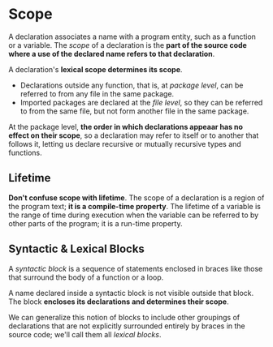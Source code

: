 # Scope

A declaration associates a name with a program entity, such as a function or a variable. The *scope* of a declaration is the **part of the source code where a use of the declared name refers to that declaration**.

A declaration's **lexical scope determines its scope**.

* Declarations outside any function, that is, at *package level*, can be referred to from any file in the same package.
* Imported packages are declared at the *file level*, so they can be referred to from the same file, but not form another file in the same package.

At the package level, **the order in which declarations appeaar has no effect on their scope**, so a declaration may refer to itself or to another that follows it, letting us declare recursive or mutually recursive types and functions.

## Lifetime

**Don't confuse scope with lifetime**. The scope of a declaration is a region of the program text; **it is a compile-time property**. The lifetime of a variable is the range of time during execution when the variable can be referred to by other parts of the program; it is a run-time property.

## Syntactic & Lexical Blocks

A *syntactic block* is a sequence of statements enclosed in braces like those that surround the body of a function or a loop.

A name declared inside a syntactic block is not visible outside that block. The block **encloses its declarations and determines their scope**.

We can generalize this notion of blocks to include other groupings of declarations that are not explicitly surrounded entirely by braces in the source code; we'll call them all *lexical blocks*.

